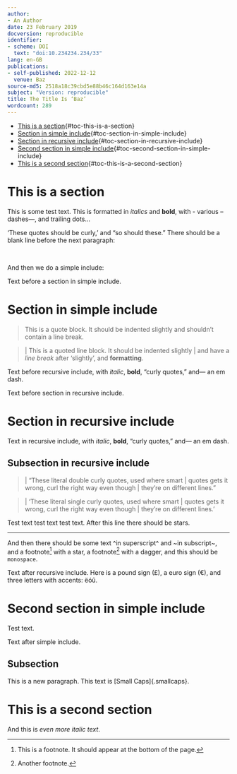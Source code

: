 ```yaml
---
author:
- An Author
date: 23 February 2019
docversion: reproducible
identifier:
- scheme: DOI
  text: "doi:10.234234.234/33"
lang: en-GB
publications:
- self-published: 2022-12-12
  venue: Baz
source-md5: 2518a18c39cbd5e88b46c164d163e14a
subject: "Version: reproducible"
title: The Title Is ‘Baz’
wordcount: 289
---
```


-   [This is a section](#this-is-a-section){#toc-this-is-a-section}
-   [Section in simple include](#section-in-simple-include){#toc-section-in-simple-include}
-   [Section in recursive include](#section-in-recursive-include){#toc-section-in-recursive-include}
-   [Second section in simple include](#second-section-in-simple-include){#toc-second-section-in-simple-include}
-   [This is a second section](#this-is-a-second-section){#toc-this-is-a-second-section}

# This is a section

This is some test text. This is formatted in *italics* and **bold**, with - various – dashes—, and trailing dots…

‘These quotes should be curly,’ and “so should these.” There should be a blank line before the next paragraph:

 

And then we do a simple include:

Text before a section in simple include.

# Section in simple include

> This is a quote block. It should be indented slightly and shouldn’t contain a line break.

> | This is a quoted line block. It should be indented slightly
> | and have a *line break* after ‘slightly’, and **formatting**.

Text before recursive include, with *italic*, **bold**, “curly quotes,” and— an em dash.

Text before section in recursive include.

# Section in recursive include

Text in recursive include, with *italic*, **bold**, “curly quotes,” and— an em dash.

## Subsection in recursive include

> | “These literal double curly quotes, used where smart
> | quotes gets it wrong, curl the right way even though
> | they’re on different lines.”

> | ‘These literal single curly quotes, used where smart
> | quotes gets it wrong, curl the right way even though
> | they’re on different lines.’

Test text test text test text. After this line there should be stars.

------------------------------------------------------------------------

And then there should be some text ^in superscript^ and ~in subscript~, and a footnote[^1] with a star, a footnote[^2] with a dagger, and this should be `monospace`.

Text after recursive include. Here is a pound sign (£), a euro sign (€), and three letters with accents: ëóû.

# Second section in simple include

Test text.

Text after simple include.

## Subsection

This is a new paragraph. This text is [Small Caps]{.smallcaps}.

# This is a second section

And this is *even more italic text*.

[^1]: This is a footnote. It should appear at the bottom of the page.

[^2]: Another footnote.
